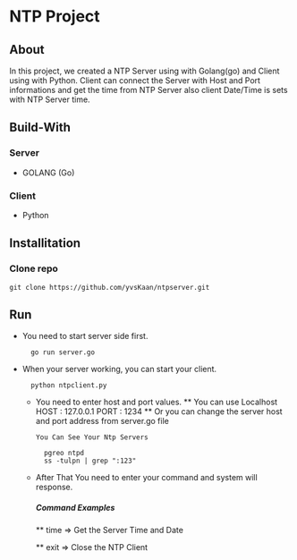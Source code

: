 # NTP Project

## About 

In this project, we created a NTP Server using with Golang(go) and Client using with Python.
Client can connect the Server with Host and Port informations and get the time from NTP Server also client Date/Time is sets with NTP Server time.

## Build-With

### Server
* GOLANG (Go)

### Client
* Python

## Installitation

### Clone repo 

    git clone https://github.com/yvsKaan/ntpserver.git

## Run 

* You need to start server side first.

        go run server.go

* When your server working, you can start your client.

        python ntpclient.py

    * You need to enter host and port values.
        ** You can use Localhost HOST : 127.0.0.1 PORT : 1234
        ** Or you can change the server host and port address from server.go file 
          
          You Can See Your Ntp Servers 
          
            pgreo ntpd
            ss -tulpn | grep ":123"

    * After That You need to enter your command and system will response.
        ##### Command Examples
        
        ** time => Get the Server Time and Date
        
        ** exit => Close the NTP Client
